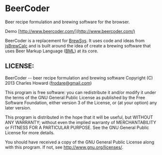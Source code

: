 BeerCoder
=========

Beer recipe formulation and brewing software for the browser.

Demo [http://www.beercoder.com/](http://www.beercoder.com/)

BeerCoder is a replacement for [BrewSys](https://github.com/frodare/BrewSys).
It uses code and ideas from [jsBrewCalc](https://github.com/frodare/jsBrewCalc) and is built around
the idea of create a brewing software that uses Beer Markup Language ([BML](https://github.com/frodare/beer-markup))
at its core.





LICENSE:
--------

BeerCoder -- beer recipe formulation and brewing software
Copyright (C) 2013  Charles Howard (frodare@gmail.com)

This program is free software: you can redistribute it and/or modify
it under the terms of the GNU General Public License as published by
the Free Software Foundation, either version 3 of the License, or
(at your option) any later version.

This program is distributed in the hope that it will be useful,
but WITHOUT ANY WARRANTY; without even the implied warranty of
MERCHANTABILITY or FITNESS FOR A PARTICULAR PURPOSE.  See the
GNU General Public License for more details.

You should have received a copy of the GNU General Public License
along with this program.  If not, see <http://www.gnu.org/licenses/>.
